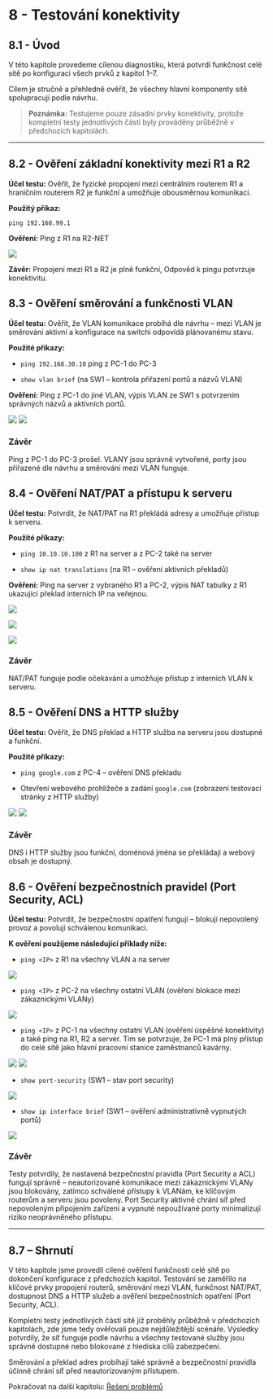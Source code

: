 # 8 - Testování konektivity



## 8.1 - Úvod

V této kapitole provedeme cílenou diagnostiku, která potvrdí funkčnost celé sítě po konfiguraci všech prvků z kapitol 1–7.  

Cílem je stručně a přehledně ověřit, že všechny hlavní komponenty sítě spolupracují podle návrhu.


>**Poznámka:** Testujeme pouze zásadní prvky konektivity, protože kompletní testy jednotlivých částí byly prováděny průběžně v předchozích kapitolách.  

---

## 8.2 - Ověření základní konektivity mezi R1 a R2

**Účel testu:** Ověřit, že fyzické propojení mezi centrálním routerem R1 a hraničním routerem R2 je funkční a umožňuje obousměrnou komunikaci.

**Použitý příkaz:**  

```
ping 192.168.99.1
```

**Ověření:** Ping z R1 na R2-NET

![](00-obrazky/test-ping-r120250810131944.png)

**Závěr:** Propojení mezi R1 a R2 je plně funkční, Odpověd k pingu potvrzuje konektivitu.



## 8.3 - Ověření směrování a funkčnosti VLAN

**Účel testu:** Ověřit, že VLAN komunikace probíhá dle návrhu – mezi VLAN je směrování aktivní a konfigurace na switchi odpovídá plánovanému stavu.

**Použité příkazy:**  

- `ping 192.168.30.10` ping z PC-1 do PC-3

- `show vlan brief` (na SW1 – kontrola přiřazení portů a názvů VLAN)

**Ověření:** Ping z PC-1 do jiné VLAN, výpis VLAN ze SW1 s potvrzením správných názvů a aktivních portů.

![](00-obrazky/test-vlan20250810132249.png)
![](00-obrazky/test-switch-vlan20250810132836.png)

### Závěr

Ping z PC-1 do PC-3 prošel. VLANY jsou správně vytvořené, porty jsou přiřazené dle návrhu a směrování mezi VLAN funguje.



## 8.4 - Ověření NAT/PAT a přístupu k serveru

**Účel testu:** Potvrdit, že NAT/PAT na R1 překládá adresy a umožňuje přístup k serveru.

**Použité příkazy:**  

- `ping 10.10.10.100` z R1 na server a z PC-2 také na server

- `show ip nat translations` (na R1 – ověření aktivních překladů)

**Ověření:**  Ping na server z vybraného R1 a PC-2, výpis NAT tabulky z R1 ukazující překlad interních IP na veřejnou.

![](00-obrazky/test-nat-pat20250810133047.png)

![](00-obrazky/ping-na-server-pc220250810141235.png)

![](00-obrazky/test-ip-nat-translation20250810133313.png)

### Závěr

NAT/PAT funguje podle očekávání a umožňuje přístup z interních VLAN k serveru.



## 8.5 - Ověření DNS a HTTP služby

**Účel testu:** Ověřit, že DNS překlad a HTTP služba na serveru jsou dostupné a funkční.

**Použité příkazy:**  

- `ping google.com` z PC-4 – ověření DNS překladu  

- Otevření webového prohlížeče a zadání `google.com` (zobrazení testovací stránky z HTTP služby)

![](00-obrazky/test-dns-ping20250810133439.png)
![](00-obrazky/test-http20250810133517.png)

### Závěr

DNS i HTTP služby jsou funkční, doménová jména se překládají a webový obsah je dostupný.



## 8.6 - Ověření bezpečnostních pravidel (Port Security, ACL)

**Účel testu:** Potvrdit, že bezpečnostní opatření fungují – blokují nepovolený provoz a povolují schválenou komunikaci.

**K ověření použíjeme následující příklady níže:**

- `ping <IP>` z R1 na všechny VLAN a na server

![](00-obrazky/test-r1-acl20250810135023.png)

* `ping <IP>` z PC-2 na všechny ostatní VLAN (ověření blokace mezi zákaznickými VLANy)

![](00-obrazky/test-pc2-acl20250810135521.png)

* `ping <IP>` z PC-1 na všechny ostatní VLAN (ověření úspěšné konektivity) a také ping na R1, R2 a server. Tím se potvrzuje, že PC-1 má plný přístup do celé sítě jako hlavní pracovní stanice zaměstnanců kavárny.

![](00-obrazky/test-pc1-acl20250810135731.png)
![](00-obrazky/test-pc1-acl220250810135856.png)

- `show port-security` (SW1 – stav port security)  

![](00-obrazky/test-security-port20250810133848.png)

- `show ip interface brief` (SW1 – ověření administrativně vypnutých portů)

![](00-obrazky/test-security-shutdown-port20250810134648.png)

### Závěr 

Testy potvrdily, že nastavená bezpečnostní pravidla (Port Security a ACL) fungují správně – neautorizované komunikace mezi zákaznickými VLANy jsou blokovány, zatímco schválené přístupy k VLANám, ke klíčovým routerům a serveru jsou povoleny. Port Security aktivně chrání síť před nepovoleným připojením zařízení a vypnuté nepoužívané porty minimalizují riziko neoprávněného přístupu.



---

## 8.7 – Shrnutí

V této kapitole jsme provedli cílené ověření funkčnosti celé sítě po dokončení konfigurace z předchozích kapitol. Testování se zaměřilo na klíčové prvky propojení routerů, směrování mezi VLAN, funkčnost NAT/PAT, dostupnost DNS a HTTP služeb a ověření bezpečnostních opatření (Port Security, ACL). 

Kompletní testy jednotlivých částí sítě již proběhly průběžně v předchozích kapitolách, zde jsme tedy ověřovali pouze nejdůležitější scénáře. Výsledky potvrdily, že síť funguje podle návrhu a všechny testované služby jsou správně dostupné nebo blokované z hlediska cílů zabezpečení.

Směrování a překlad adres probíhají také správně a bezpečnostní pravidla účinně chrání síť před neautorizovaným přístupem.

Pokračovat na další kapitolu: [Řešení problémů](09‑reseni-problemu.md)
